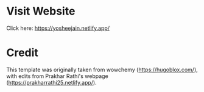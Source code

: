 # Visit Website

Click here: https://yosheejain.netlify.app/

# Credit

This template was originally taken from wowchemy (https://hugoblox.com/), with edits from Prakhar Rathi's webpage (https://prakharrathi25.netlify.app/).
